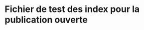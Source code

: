 # <a name="index-test-file-for-open-publishing"></a>Fichier de test des index pour la publication ouverte